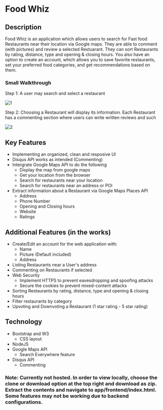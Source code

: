 # Food Whiz

## Description
Food Whiz is an application which allows users to search for Fast food Restaurants near their location via Google maps. They are able to comment (with pictures) and review a selected Restuarant. They can sort Restaurants by rating, distance, type and opening & closing hours. You also have an option to create an account, which allows you to save favorite restaurants, set your preferred food categories, and get recommendations based on them.

### Small Walkthrough 
Step 1: A user may search and select a restaurant 

![1](https://user-images.githubusercontent.com/22204759/52250742-41db3a00-28c7-11e9-94ce-0ca216aa12fc.PNG)

Step 2: Choosing a Restaurant will display its information. Each Restaurant has a commenting section where users can write written reviews and such

![2](https://user-images.githubusercontent.com/22204759/52250852-c8901700-28c7-11e9-8fcf-b9b824c24d51.PNG)


## Key Features 
* Implementing an organized, clean and resposive UI
* Disqus API works as intended (Commenting)
* Intergrate Google Maps API to do the following
  * Display the map from google maps
  * Get your location from the browser
  * Search for restaurants near your location
  * Search for restaurants near an address or POI
* Extract information about a Restaurant via Google Maps Places API
  * Address 
  * Phone Number 
  * Opening and Closing hours
  * Website
  * Ratings

## Additional Features (in the works)
* Create/Edit an account for the web application with:
  * Name 
  * Picture (Default included)
  * Address
* Listing Restaurants near a User's address
* Commenting on Restaurants if selected
* Web Security
  * Implement HTTPS to prevent eavesdropping and spoofing attacks
  * Secure the cookies to prevent mixed-content attacks
* Sorting Restaurants by rating, distance, type and opening & closing hours
* Filter restaurants by category
* Upvoting and Downvoting a Restaurant (1 star rating - 5 star rating)


## Technology
* Bootstrap and W3
  * CSS layout
* NodeJS
* Google Maps API 
  * Search Everywhere feature
* Disqus API
  * Commenting

### Note: Currently not hosted. In order to view locally, choose the clone or download option at the top right and download as zip. Extract the contents and navigate to app/frontend/index.html. Some features may not be working due to backend configurations.
